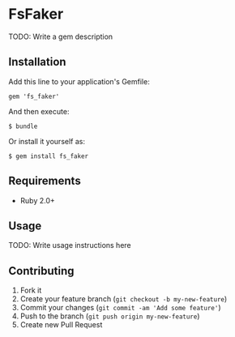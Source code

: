 # FsFaker

TODO: Write a gem description

## Installation

Add this line to your application's Gemfile:

    gem 'fs_faker'

And then execute:

    $ bundle

Or install it yourself as:

    $ gem install fs_faker

## Requirements

* Ruby 2.0+

## Usage

TODO: Write usage instructions here

## Contributing

1. Fork it
2. Create your feature branch (`git checkout -b my-new-feature`)
3. Commit your changes (`git commit -am 'Add some feature'`)
4. Push to the branch (`git push origin my-new-feature`)
5. Create new Pull Request
